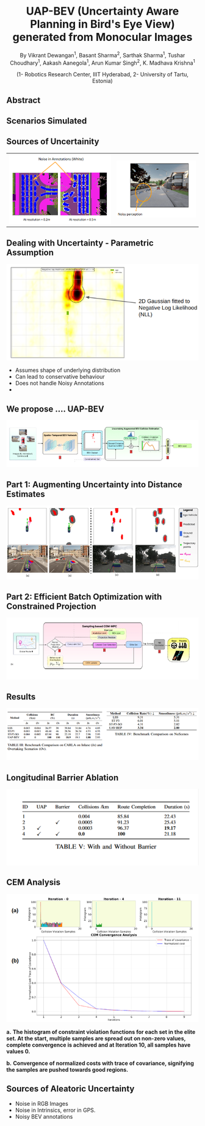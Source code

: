 <h1 align = "center">UAP-BEV (Uncertainty Aware Planning in Bird's Eye View) generated from Monocular Images</h1>


<p align="center">By Vikrant Dewangan<sup>1</sup>, Basant Sharma<sup>2</sup>, Sarthak Sharma<sup>1</sup>, Tushar Choudhary<sup>1</sup>, Aakash Aanegola<sup>1</sup>, 
Arun Kumar Singh<sup>2</sup>, K. Madhava Krishna<sup>1</sup></p>
<p align="center">  (1- Robotics Research Center, IIIT Hyderabad,  2- University of Tartu, Estonia)</p>


## Abstract


## Scenarios Simulated



[//]: # (Paste images in this section before the table)

## Sources of Uncertainity


<table>
  <tr>
    <td><img src="/README/imgs/uncertain1.png" alt="Image 1"></td>
    <td><img src="/README/imgs/uncertain2.png" alt="Image 2"></td>
  </tr>
</table>


## Dealing with Uncertainty - Parametric Assumption
![uncertain4](/README/imgs/uncertain4.png)
- Assumes shape of underlying distribution 
- Can lead to conservative behaviour
- Does not handle Noisy Annotations
- 
## We propose …. UAP-BEV
![bev](/README/imgs/bev.png)




## Part 1: Augmenting Uncertainty into Distance Estimates
![Estimate](/README/imgs/estimate.png)

## Part 2: Efficient Batch Optimization with Constrained Projection
![efficient](/README/imgs/efficient.png)




## Results

![result](/README/imgs/results.png)

## Longitudinal Barrier Ablation
![lba](/README/imgs/lba.png)

## CEM Analysis
![cem](/README/imgs/CEM.png)

**a.** **The histogram of constraint violation functions for each set in the elite set. At the start, multiple samples are spread out on non-zero values, complete convergence is achieved and at Iteration 10, all samples have values 0.**  
  
  
**b.** **Convergence of normalized costs with trace of covariance, signifying the samples are pushed towards good regions.**  







## Sources of Aleatoric Uncertainty
- Noise in RGB Images
- Noise in Intrinsics, error in GPS.
- Noisy BEV annotations

















